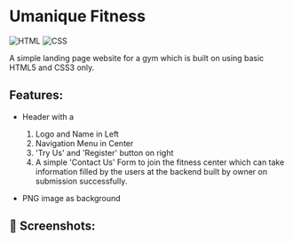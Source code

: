 # Umanique Fitness 

![HTML](https://img.shields.io/badge/HTML-5.2-blue)
![CSS](https://img.shields.io/badge/CSS-3.15-orange)
<br>

A simple landing page website for a gym which is built on using basic HTML5 and CSS3 only.

## Features:

* Header with a 
   1. Logo and Name in Left
   2. Navigation Menu in Center
   3. 'Try Us' and 'Register' button on right
   4. A simple 'Contact Us' Form to join the fitness center which can take information filled by the users at the backend built by owner on submission successfully.

* PNG image as background

## 📸 Screenshots:
